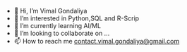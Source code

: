 - 👋 Hi, I’m Vimal Gondaliya
- 👀 I’m interested in Python,SQL and R-Scrip
- 🌱 I’m currently learning AI/ML
- 💞️ I’m looking to collaborate on ...
- 📫 How to reach me contact.vimal.gondaliya@gmail.com
